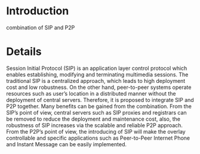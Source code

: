 # Introduction #

combination of SIP and P2P


# Details #

Session Initial Protocol (SIP) is an application layer control protocol which enables establishing, modifying and terminating multimedia sessions. The traditional SIP is a centralized approach, which leads to high deployment cost and low robustness. On the other hand, peer-to-peer systems operate resources such as user’s location in a distributed manner without the deployment of central servers. Therefore, it is proposed to integrate SIP and P2P together. Many benefits can be gained from the combination. From the SIP’s point of view, central servers such as SIP proxies and registrars can be removed to reduce the deployment and maintenance cost, also, the robustness of SIP increases via the scalable and reliable P2P approach. From the P2P’s point of view, the introducing of SIP will make the overlay controllable and specific applications such as Peer-to-Peer Internet Phone and Instant Message can be easily implemented.